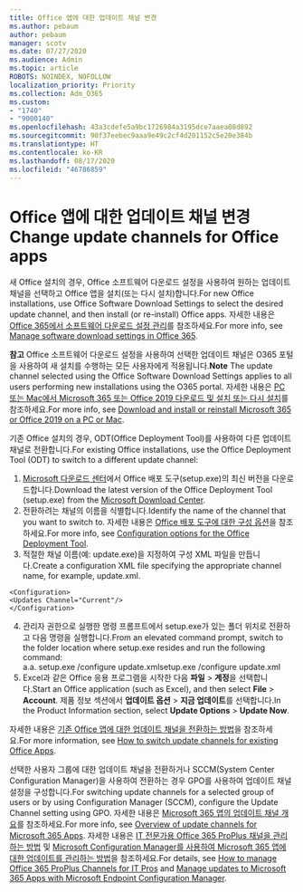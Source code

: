 ```yaml
---
title: Office 앱에 대한 업데이트 채널 변경
ms.author: pebaum
author: pebaum
manager: scotv
ms.date: 07/27/2020
ms.audience: Admin
ms.topic: article
ROBOTS: NOINDEX, NOFOLLOW
localization_priority: Priority
ms.collection: Adm_O365
ms.custom:
- "1740"
- "9000140"
ms.openlocfilehash: 43a3cdefe5a9bc1726984a3195dce7aaea08d892
ms.sourcegitcommit: 90f37eebec9aaa9e49c2cf4d201152c5e20e384b
ms.translationtype: HT
ms.contentlocale: ko-KR
ms.lasthandoff: 08/17/2020
ms.locfileid: "46786859"
---
```

# <a name="change-update-channels-for-office-apps"></a><span data-ttu-id="d1e02-102">Office 앱에 대한 업데이트 채널 변경</span><span class="sxs-lookup"><span data-stu-id="d1e02-102">Change update channels for Office apps</span></span>

<span data-ttu-id="d1e02-103">새 Office 설치의 경우, Office 소프트웨어 다운로드 설정을 사용하여 원하는 업데이트 채널을 선택하고 Office 앱을 설치(또는 다시 설치)합니다.</span><span class="sxs-lookup"><span data-stu-id="d1e02-103">For new Office installations, use Office Software Download Settings to select the desired update channel, and then install (or re-install) Office apps.</span></span> <span data-ttu-id="d1e02-104">자세한 내용은 [Office 365에서 소프트웨어 다운로드 설정 관리](https://docs.microsoft.com/deployoffice/manage-software-download-settings-office-365)를 참조하세요.</span><span class="sxs-lookup"><span data-stu-id="d1e02-104">For more info, see [Manage software download settings in Office 365](https://docs.microsoft.com/deployoffice/manage-software-download-settings-office-365).</span></span> 

<span data-ttu-id="d1e02-105">**참고** Office 소프트웨어 다운로드 설정을 사용하여 선택한 업데이트 채널은 O365 포털을 사용하여 새 설치를 수행하는 모든 사용자에게 적용됩니다.</span><span class="sxs-lookup"><span data-stu-id="d1e02-105">**Note** The update channel selected using the Office Software Download Settings applies to all users performing new installations using the O365 portal.</span></span> <span data-ttu-id="d1e02-106">자세한 내용은 [PC 또는 Mac에서 Microsoft 365 또는 Office 2019 다운로드 및 설치 또는 다시 설치](https://support.microsoft.com/office/download-and-install-or-reinstall-microsoft-365-or-office-2019-on-a-pc-or-mac-4414eaaf-0478-48be-9c42-23adc4716658)를 참조하세요.</span><span class="sxs-lookup"><span data-stu-id="d1e02-106">For more info, see [Download and install or reinstall Microsoft 365 or Office 2019 on a PC or Mac](https://support.microsoft.com/office/download-and-install-or-reinstall-microsoft-365-or-office-2019-on-a-pc-or-mac-4414eaaf-0478-48be-9c42-23adc4716658).</span></span>   

<span data-ttu-id="d1e02-107">기존 Office 설치의 경우, ODT(Office Deployment Tool)를 사용하여 다른 업데이트 채널로 전환합니다.</span><span class="sxs-lookup"><span data-stu-id="d1e02-107">For existing Office installations, use the Office Deployment Tool (ODT) to switch to a different update channel:</span></span>  

1. <span data-ttu-id="d1e02-108">[Microsoft 다운로드 센터](https://go.microsoft.com/fwlink/p/?LinkID=626065)에서 Office 배포 도구(setup.exe)의 최신 버전을 다운로드합니다.</span><span class="sxs-lookup"><span data-stu-id="d1e02-108">Download the latest version of the Office Deployment Tool (setup.exe) from the [Microsoft Download Center](https://go.microsoft.com/fwlink/p/?LinkID=626065).</span></span>
2. <span data-ttu-id="d1e02-109">전환하려는 채널의 이름을 식별합니다.</span><span class="sxs-lookup"><span data-stu-id="d1e02-109">Identify the name of the channel that you want to switch to.</span></span> <span data-ttu-id="d1e02-110">자세한 내용은 [Office 배포 도구에 대한 구성 옵션](https://docs.microsoft.com/DeployOffice/configuration-options-for-the-office-2016-deployment-tool#channel-attribute-part-of-add-element)을 참조하세요.</span><span class="sxs-lookup"><span data-stu-id="d1e02-110">For more info, see [Configuration options for the Office Deployment Tool](https://docs.microsoft.com/DeployOffice/configuration-options-for-the-office-2016-deployment-tool#channel-attribute-part-of-add-element).</span></span>
3. <span data-ttu-id="d1e02-111">적절한 채널 이름(예: update.exe)을 지정하여 구성 XML 파일을 만듭니다.</span><span class="sxs-lookup"><span data-stu-id="d1e02-111">Create a configuration XML file specifying the appropriate channel name, for example, update.xml.</span></span>  

`<Configuration>`<br>
`<Updates Channel="Current"/>`<br>
`</Configuration>`<br>

4. <span data-ttu-id="d1e02-112">관리자 권한으로 실행한 명령 프롬프트에서 setup.exe가 있는 폴더 위치로 전환하고 다음 명령을 실행합니다.</span><span class="sxs-lookup"><span data-stu-id="d1e02-112">From an elevated command prompt, switch to the folder location where setup.exe resides and run the following command:</span></span>  
    <span data-ttu-id="d1e02-113">a.</span><span class="sxs-lookup"><span data-stu-id="d1e02-113">a.</span></span> <span data-ttu-id="d1e02-114">setup.exe /configure update.xml</span><span class="sxs-lookup"><span data-stu-id="d1e02-114">setup.exe /configure update.xml</span></span>
5. <span data-ttu-id="d1e02-115">Excel과 같은 Office 응용 프로그램을 시작한 다음 **파일** > **계정**을 선택합니다.</span><span class="sxs-lookup"><span data-stu-id="d1e02-115">Start an Office application (such as Excel), and then select **File** > **Account**.</span></span> <span data-ttu-id="d1e02-116">제품 정보 섹션에서 **업데이트 옵션** > **지금 업데이트**를 선택합니다.</span><span class="sxs-lookup"><span data-stu-id="d1e02-116">In the Product Information section, select **Update Options** > **Update Now**.</span></span>

<span data-ttu-id="d1e02-117">자세한 내용은 [기존 Office 앱에 대한 업데이트 채널을 전환하는 방법](https://support.microsoft.com/help/3185078/how-to-switch-from-semi-annual-channel-to-monthly-channel)을 참조하세요.</span><span class="sxs-lookup"><span data-stu-id="d1e02-117">For more information, see [How to switch update channels for existing Office Apps](https://support.microsoft.com/help/3185078/how-to-switch-from-semi-annual-channel-to-monthly-channel).</span></span> 

<span data-ttu-id="d1e02-118">선택한 사용자 그룹에 대한 업데이트 채널을 전환하거나 SCCM(System Center Configuration Manager)을 사용하여 전환하는 경우 GPO를 사용하여 업데이트 채널 설정을 구성합니다.</span><span class="sxs-lookup"><span data-stu-id="d1e02-118">For switching update channels for a selected group of users or by using Configuration Manager (SCCM), configure the Update Channel setting using GPO.</span></span> <span data-ttu-id="d1e02-119">자세한 내용은 [Microsoft 365 앱의 업데이트 채널 개요](https://docs.microsoft.com/deployoffice/overview-update-channels#group-policy)를 참조하세요.</span><span class="sxs-lookup"><span data-stu-id="d1e02-119">For more info, see [Overview of update channels for Microsoft 365 Apps](https://docs.microsoft.com/deployoffice/overview-update-channels#group-policy).</span></span> <span data-ttu-id="d1e02-120">자세한 내용은 [IT 전문가용 Office 365 ProPlus 채널을 관리하는 방법](https://techcommunity.microsoft.com/t5/office-365-blog/how-to-manage-office-365-proplus-channels-for-it-pros/ba-p/795813) 및 [Microsoft Configuration Manager를 사용하여 Microsoft 365 앱에 대한 업데이트를 관리하는 방법](https://docs.microsoft.com/deployoffice/manage-microsoft-365-apps-updates-configuration-manager)을 참조하세요.</span><span class="sxs-lookup"><span data-stu-id="d1e02-120">For details, see [How to manage Office 365 ProPlus Channels for IT Pros](https://techcommunity.microsoft.com/t5/office-365-blog/how-to-manage-office-365-proplus-channels-for-it-pros/ba-p/795813) and [Manage updates to Microsoft 365 Apps with Microsoft Endpoint Configuration Manager](https://docs.microsoft.com/deployoffice/manage-microsoft-365-apps-updates-configuration-manager).</span></span>